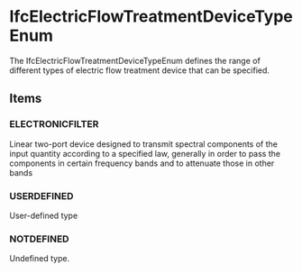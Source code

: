 # IfcElectricFlowTreatmentDeviceTypeEnum

The IfcElectricFlowTreatmentDeviceTypeEnum defines the range of different types of electric flow treatment device that can be specified.
<!-- end of short definition -->


## Items

### ELECTRONICFILTER
Linear two-port device designed to transmit spectral components of the input quantity according to a specified law, generally in order to pass the components in certain frequency bands and to attenuate those in other bands

### USERDEFINED
User-defined type

### NOTDEFINED
Undefined type.
